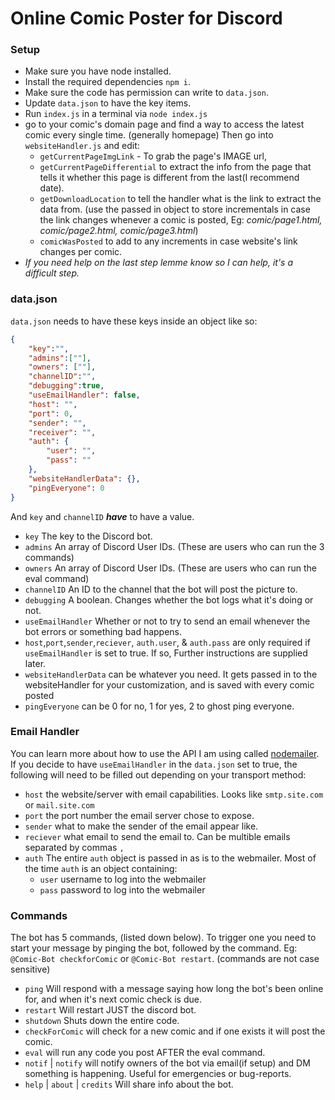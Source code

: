 # Online Comic Poster for Discord

### Setup
 * Make sure you have node installed.
 * Install the required dependencies `npm i`.
 * Make sure the code has permission can write to `data.json`.
 * Update `data.json` to have the key items.
 * Run `index.js` in a terminal via `node index.js`
 * go to your comic's domain page and find a way to access the latest comic every single time. (generally homepage) Then go into `websiteHandler.js` and edit:
   * `getCurrentPageImgLink` - To grab the page's IMAGE url,
   * `getCurrentPageDifferential` to extract the info from the page that tells it whether this page is different from the last(I recommend date).
   * `getDownloadLocation` to tell the handler what is the link to extract the data from. (use the passed in object to store incrementals in case the link changes whenever a comic is posted, Eg: _comic/page1.html, comic/page2.html, comic/page3.html_)
   * `comicWasPosted` to add to any increments in case website's link changes per comic. 
 * *If you need help on the last step lemme know so I can help, it's a difficult step.*

### data.json
`data.json` needs to have these keys inside an object like so:
```json
{
    "key":"",
    "admins":[""],
    "owners": [""],
    "channelID":"",
    "debugging":true,
	"useEmailHandler": false,
    "host": "",
    "port": 0,
    "sender": "",
    "receiver": "",
    "auth": {
        "user": "",
        "pass": ""
    },
    "websiteHandlerData": {},
    "pingEveryone": 0
}
```
And `key` and `channelID` ***have*** to have a value.
 - `key` The key to the Discord bot.
 - `admins` An array of Discord User IDs. (These are users who can run the 3 commands)
 - `owners` An array of Discord User IDs. (These are users who can run the eval command)
 - `channelID` An ID to the channel that the bot will post the picture to.
 - `debugging` A boolean. Changes whether the bot logs what it's doing or not.
 - `useEmailHandler` Whether or not to try to send an email whenever the bot errors or something bad happens. 
 - `host`,`port`,`sender`,`reciever`, `auth.user`, & `auth.pass` are only required if `useEmailHandler` is set to true. If so, Further instructions are supplied later.
 - `websiteHandlerData` can be whatever you need. It gets passed in to the websiteHandler for your customization, and is saved with every comic posted
 - `pingEveryone` can be 0 for no, 1 for yes, 2 to ghost ping everyone.
 ### Email Handler
 You can learn more about how to use the API I am using called [nodemailer](nodemailer.com/about
 ).<br>If you decide to have `useEmailHandler` in the `data.json` set to true, the following will need to be filled out depending on your transport method:
  - `host` the website/server with email capabilities. Looks like `smtp.site.com` or `mail.site.com`
  - `port` the port number the email server chose to expose. 
  - `sender` what to make the sender of the email appear like.
  - `reciever` what email to send the email to. Can be multible emails separated by commas `,`
  - `auth` The entire `auth` object is passed in as is to the webmailer. Most of the time `auth` is an object containing:
    - `user` username to log into the webmailer
    - `pass` password to log into the webmailer
 

 
 ### Commands
 The bot has 5 commands, (listed down below). To trigger one you need to start your message by pinging the bot, followed by the command.  Eg: `@Comic-Bot checkforComic` or `@Comic-Bot restart`. (commands are not case sensitive)
 - `ping` Will respond with a message saying how long the bot's been online for, and when it's next comic check is due.
 - `restart` Will restart JUST the discord bot.
 - `shutdown` Shuts down the entire code.
 - `checkForComic` will check for a new comic and if one exists it will post the comic.
 - `eval` will run any code you post AFTER the eval command.
 - `notif` | `notify` will notify owners of the bot via email(if setup) and DM something is happening. Useful for emergencies or bug-reports.
 - `help` | `about` | `credits` Will share info about the bot.
 
